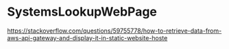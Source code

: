 # SystemsLookupWebPage
 
https://stackoverflow.com/questions/59755778/how-to-retrieve-data-from-aws-api-gateway-and-display-it-in-static-website-hoste
